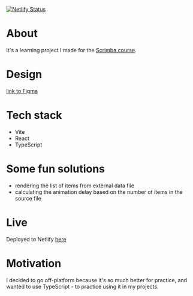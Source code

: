 [![Netlify Status](https://api.netlify.com/api/v1/badges/912464e0-1a03-4c99-8651-d0067d826f74/deploy-status)](https://app.netlify.com/sites/scrimba-fun-react-facts/deploys)

# About

It's a learning project I made for the [Scrimba course](https://scrimba.com/learn/learnreact/).

# Design

[link to Figma](https://www.figma.com/file/xA1rJVQOorqMW6xjGdBLcI/ReactFacts?type=design&node-id=0-1&mode=design)

# Tech stack

* Vite
* React
* TypeScript

# Some fun solutions

* rendering the list of items from external data file
* calculating the animation delay based on the number of items in the source file

# Live

Deployed to Netlify [here](https://scrimba-fun-react-facts.netlify.app/)

# Motivation

I decided to go off-platform because it's so much better for practice, and wanted to use TypeScript - to practice using it in my projects.
